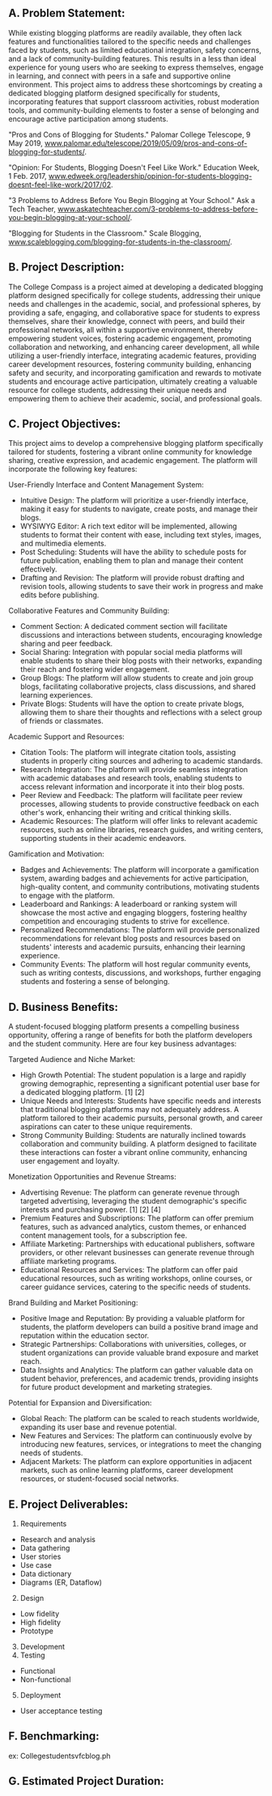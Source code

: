 ## A. Problem Statement:

 While existing blogging platforms are readily available, they often lack features and functionalities tailored to the specific needs and challenges faced by students, such as limited educational integration, safety concerns, and a lack of community-building features.  This results in a less than ideal experience for young users who are seeking to express themselves, engage in learning, and connect with peers in a safe and supportive online environment. This project aims to address these shortcomings by creating a dedicated blogging platform designed specifically for students, incorporating features that support classroom activities, robust moderation tools, and community-building elements to foster a sense of belonging and encourage active participation among students.
 
 "Pros and Cons of Blogging for Students." Palomar College Telescope, 9 May 2019, www.palomar.edu/telescope/2019/05/09/pros-and-cons-of-blogging-for-students/.
 
"Opinion: For Students, Blogging Doesn't Feel Like Work." Education Week, 1 Feb. 2017, www.edweek.org/leadership/opinion-for-students-blogging-doesnt-feel-like-work/2017/02.
 
"3 Problems to Address Before You Begin Blogging at Your School." Ask a Tech Teacher, www.askatechteacher.com/3-problems-to-address-before-you-begin-blogging-at-your-school/.
 
 "Blogging for Students in the Classroom." Scale Blogging, www.scaleblogging.com/blogging-for-students-in-the-classroom/.

## B. Project Description:

The College Compass is a project aimed at developing a dedicated blogging platform designed specifically for college students, addressing their unique needs and challenges in the academic, social, and professional spheres, by providing a safe, engaging, and collaborative space for students to express themselves, share their knowledge, connect with peers, and build their professional networks, all within a supportive environment, thereby empowering student voices, fostering academic engagement, promoting collaboration and networking, and enhancing career development, all while utilizing a user-friendly interface, integrating academic features, providing career development resources, fostering community building, enhancing safety and security, and incorporating gamification and rewards to motivate students and encourage active participation, ultimately creating a valuable resource for college students, addressing their unique needs and empowering them to achieve their academic, social, and professional goals.

## C. Project Objectives:
 
This project aims to develop a comprehensive blogging platform specifically tailored for students, fostering a vibrant online community for knowledge sharing, creative expression, and academic engagement. The platform will incorporate the following key features:
 
User-Friendly Interface and Content Management System:
 
- Intuitive Design: The platform will prioritize a user-friendly interface, making it easy for students to navigate, create posts, and manage their blogs.
- WYSIWYG Editor:  A rich text editor will be implemented, allowing students to format their content with ease, including text styles, images, and multimedia elements.
- Post Scheduling: Students will have the ability to schedule posts for future publication, enabling them to plan and manage their content effectively.
- Drafting and Revision: The platform will provide robust drafting and revision tools, allowing students to save their work in progress and make edits before publishing.
 
Collaborative Features and Community Building:
 
- Comment Section: A dedicated comment section will facilitate discussions and interactions between students, encouraging knowledge sharing and peer feedback.
- Social Sharing: Integration with popular social media platforms will enable students to share their blog posts with their networks, expanding their reach and fostering wider engagement.
- Group Blogs: The platform will allow students to create and join group blogs, facilitating collaborative projects, class discussions, and shared learning experiences.
- Private Blogs: Students will have the option to create private blogs, allowing them to share their thoughts and reflections with a select group of friends or classmates.
 
Academic Support and Resources:
 
- Citation Tools:  The platform will integrate citation tools, assisting students in properly citing sources and adhering to academic standards.
- Research Integration:  The platform will provide seamless integration with academic databases and research tools, enabling students to access relevant information and incorporate it into their blog posts.
- Peer Review and Feedback:  The platform will facilitate peer review processes, allowing students to provide constructive feedback on each other's work, enhancing their writing and critical thinking skills.
- Academic Resources:  The platform will offer links to relevant academic resources, such as online libraries, research guides, and writing centers, supporting students in their academic endeavors.
 
Gamification and Motivation:
 
- Badges and Achievements:  The platform will incorporate a gamification system, awarding badges and achievements for active participation, high-quality content, and community contributions, motivating students to engage with the platform.
- Leaderboard and Rankings:  A leaderboard or ranking system will showcase the most active and engaging bloggers, fostering healthy competition and encouraging students to strive for excellence.
- Personalized Recommendations:  The platform will provide personalized recommendations for relevant blog posts and resources based on students' interests and academic pursuits, enhancing their learning experience.
- Community Events:  The platform will host regular community events, such as writing contests, discussions, and workshops, further engaging students and fostering a sense of belonging.

## D. Business Benefits:
 
A student-focused blogging platform presents a compelling business opportunity, offering a range of benefits for both the platform developers and the student community. Here are four key business advantages:
 
Targeted Audience and Niche Market:
 
- High Growth Potential: The student population is a large and rapidly growing demographic, representing a significant potential user base for a dedicated blogging platform. [1] [2]
- Unique Needs and Interests: Students have specific needs and interests that traditional blogging platforms may not adequately address. A platform tailored to their academic pursuits, personal growth, and career aspirations can cater to these unique requirements.
- Strong Community Building: Students are naturally inclined towards collaboration and community building. A platform designed to facilitate these interactions can foster a vibrant online community, enhancing user engagement and loyalty.
 
Monetization Opportunities and Revenue Streams:
 
- Advertising Revenue:  The platform can generate revenue through targeted advertising, leveraging the student demographic's specific interests and purchasing power. [1] [2] [4]
- Premium Features and Subscriptions:  The platform can offer premium features, such as advanced analytics, custom themes, or enhanced content management tools, for a subscription fee.
- Affiliate Marketing:  Partnerships with educational publishers, software providers, or other relevant businesses can generate revenue through affiliate marketing programs.
- Educational Resources and Services:  The platform can offer paid educational resources, such as writing workshops, online courses, or career guidance services, catering to the specific needs of students.
 
Brand Building and Market Positioning:
 
- Positive Image and Reputation:  By providing a valuable platform for students, the platform developers can build a positive brand image and reputation within the education sector.
- Strategic Partnerships:  Collaborations with universities, colleges, or student organizations can provide valuable brand exposure and market reach.
- Data Insights and Analytics:  The platform can gather valuable data on student behavior, preferences, and academic trends, providing insights for future product development and marketing strategies.
 
Potential for Expansion and Diversification:
 
- Global Reach:  The platform can be scaled to reach students worldwide, expanding its user base and revenue potential.
- New Features and Services:  The platform can continuously evolve by introducing new features, services, or integrations to meet the changing needs of students.
- Adjacent Markets:  The platform can explore opportunities in adjacent markets, such as online learning platforms, career development resources, or student-focused social networks.
  
## E. Project Deliverables:

1. Requirements
- Research and analysis
- Data gathering
- User stories
- Use case
- Data dictionary
- Diagrams (ER, Dataflow)
2.  Design
- Low fidelity
- High fidelity
- Prototype
3. Development
4. Testing
- Functional
- Non-functional
5. Deployment
- User acceptance testing
## F. Benchmarking:

ex: Collegestudentsvfcblog.ph

## G. Estimated Project Duration:
